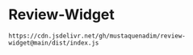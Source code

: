 # Review-Widget

```
https://cdn.jsdelivr.net/gh/mustaquenadim/review-widget@main/dist/index.js
```
